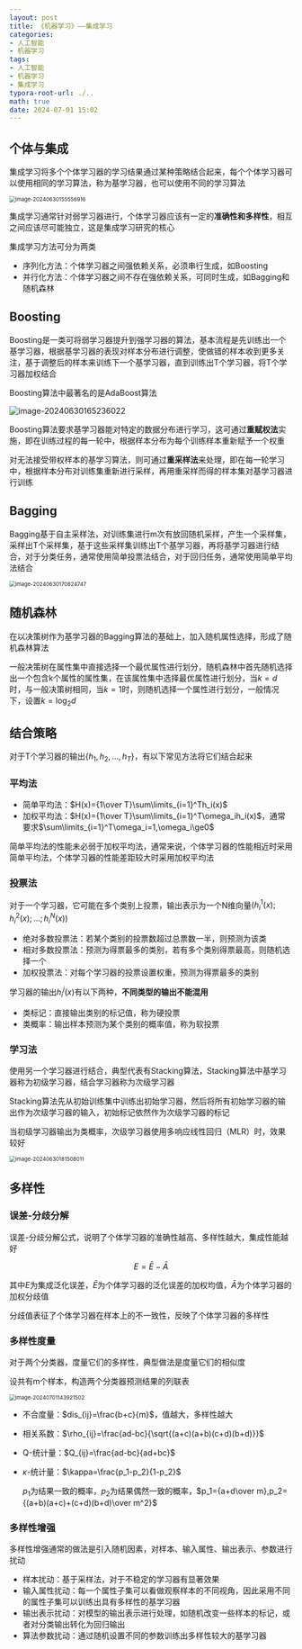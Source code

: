 ```yaml
---
layout: post
title: 《机器学习》——集成学习
categories:
- 人工智能
- 机器学习
tags:
- 人工智能
- 机器学习
- 集成学习
typora-root-url: ./..
math: true
date: 2024-07-01 15:02
---
```


## 个体与集成

集成学习将多个个体学习器的学习结果通过某种策略结合起来，每个个体学习器可以使用相同的学习算法，称为基学习器，也可以使用不同的学习算法

<img src="/assets/img/ml-集成学习/image-20240630155556916.png" alt="image-20240630155556916" style="zoom:67%;" />

集成学习通常针对弱学习器进行，个体学习器应该有一定的**准确性和多样性**，相互之间应该尽可能独立，这是集成学习研究的核心

集成学习方法可分为两类

-   序列化方法：个体学习器之间强依赖关系，必须串行生成，如Boosting
-   并行化方法：个体学习器之间不存在强依赖关系，可同时生成，如Bagging和随机森林

## Boosting

Boosting是一类可将弱学习器提升到强学习器的算法，基本流程是先训练出一个基学习器，根据基学习器的表现对样本分布进行调整，使做错的样本收到更多关注，基于调整后的样本来训练下一个基学习器，直到训练出T个学习器，将T个学习器加权结合

Boosting算法中最著名的是AdaBoost算法

![image-20240630165236022](/assets/img/ml-集成学习/image-20240630165236022.png)

Boosting算法要求基学习器能对特定的数据分布进行学习，这可通过**重赋权法**实施，即在训练过程的每一轮中，根据样本分布为每个训练样本重新赋予一个权重

对无法接受带权样本的基学习算法，则可通过**重采样法**来处理，即在每一轮学习中，根据样本分布对训练集重新进行采样，再用重采样而得的样本集对基学习器进行训练

## Bagging

Bagging基于自主采样法，对训练集进行m次有放回随机采样，产生一个采样集，采样出T个采样集，基于这些采样集训练出T个基学习器，再将基学习器进行结合，对于分类任务，通常使用简单投票法结合，对于回归任务，通常使用简单平均法结合

<img src="/assets/img/ml-集成学习/image-20240630170824747.png" alt="image-20240630170824747" style="zoom:67%;" />

## 随机森林

在以决策树作为基学习器的Bagging算法的基础上，加入随机属性选择，形成了随机森林算法

一般决策树在属性集中直接选择一个最优属性进行划分，随机森林中首先随机选择出一个包含k个属性的属性集，在该属性集中选择最优属性进行划分，当$k=d$时，与一般决策树相同，当$k=1$时，则随机选择一个属性进行划分，一般情况下，设置$k=\log_2d$

## 结合策略

对于T个学习器的输出$\{h_1,h_2,...,h_T\}$，有以下常见方法将它们结合起来

### 平均法

-   简单平均法：$H(x)={1\over T}\sum\limits_{i=1}^Th_i(x)$
-   加权平均法：$H(x)={1\over T}\sum\limits_{i=1}^T\omega_ih_i(x)$，通常要求$\sum\limits_{i=1}^T\omega_i=1,\omega_i\ge0$

简单平均法的性能未必弱于加权平均法，通常来说，个体学习器的性能相近时采用简单平均法，个体学习器的性能差距较大时采用加权平均法

### 投票法

对于一个学习器，它可能在多个类别上投票，输出表示为一个N维向量$(h_i^1(x);h_i^2(x);...;h_i^N(x))$

-   绝对多数投票法：若某个类别的投票数超过总票数一半，则预测为该类
-   相对多数投票法：预测为得票最多的类别，若有多个类别得票最高，则随机选择一个
-   加权投票法：对每个学习器的投票设置权重，预测为得票最多的类别

学习器的输出$h_i^j(x)$有以下两种，**不同类型的输出不能混用**

-   类标记：直接输出类别的标记值，称为硬投票
-   类概率：输出样本预测为某个类别的概率值，称为软投票

### 学习法

使用另一个学习器进行结合，典型代表有Stacking算法，Stacking算法中基学习器称为初级学习器，结合学习器称为次级学习器

Stacking算法先从初始训练集中训练出初始学习器，然后将所有初始学习器的输出作为次级学习器的输入，初始标记依然作为次级学习器的标记

当初级学习器输出为类概率，次级学习器使用多响应线性回归（MLR）时，效果较好

<img src="/assets/img/ml-集成学习/image-20240630181508011.png" alt="image-20240630181508011" style="zoom:67%;" />

## 多样性

### 误差-分歧分解

误差-分歧分解公式，说明了个体学习器的准确性越高、多样性越大，集成性能越好

$$
E=\bar E-\bar A
$$

其中$E$为集成泛化误差，$\bar E$为个体学习器的泛化误差的加权均值，$\bar A$为个体学习器的加权分歧值

分歧值表征了个体学习器在样本上的不一致性，反映了个体学习器的多样性

### 多样性度量

对于两个分类器，度量它们的多样性，典型做法是度量它们的相似度

设共有m个样本，构造两个分类器预测结果的列联表

<img src="/assets/img/ml-集成学习/image-20240701143921502.png" alt="image-20240701143921502" style="zoom: 67%;" />

-   不合度量：$dis_{ij}=\frac{b+c}{m}$，值越大，多样性越大

-   相关系数：$\rho_{ij}=\frac{ad-bc}{\sqrt{(a+c)(a+b)(c+d)(b+d)}}$

-   Q-统计量：$Q_{ij}=\frac{ad-bc}{ad+bc}$

-   $\kappa$-统计量：$\kappa=\frac{p_1-p_2}{1-p_2}$

    $p_1$为结果一致的概率，$p_2$为结果偶然一致的概率，$p_1={a+d\over m},p_2={(a+b)(a+c)+(c+d)(b+d)\over m^2}$

### 多样性增强

多样性增强通常的做法是引入随机因素，对样本、输入属性、输出表示、参数进行扰动

-   样本扰动：基于采样法，对于不稳定的学习器有显著效果
-   输入属性扰动：每一个属性子集可以看做观察样本的不同视角，因此采用不同的属性子集可以训练出具有多样性的基学习器
-   输出表示扰动：对模型的输出表示进行处理，如随机改变一些样本的标记，或者对分类输出转化为回归输出
-   算法参数扰动：通过随机设置不同的参数训练出多样性较大的基学习器
